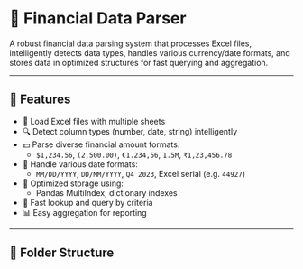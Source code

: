 # 🧾 Financial Data Parser

A robust financial data parsing system that processes Excel files, intelligently detects data types, handles various currency/date formats, and stores data in optimized structures for fast querying and aggregation.

---

## 📌 Features

- 📁 Load Excel files with multiple sheets
- 🔍 Detect column types (number, date, string) intelligently
- 💵 Parse diverse financial amount formats:
  - `$1,234.56`, `(2,500.00)`, `€1.234,56`, `1.5M`, `₹1,23,456.78`
- 📆 Handle various date formats:
  - `MM/DD/YYYY`, `DD/MM/YYYY`, `Q4 2023`, Excel serial (e.g. `44927`)
- 🚀 Optimized storage using:
  - Pandas MultiIndex, dictionary indexes
- 🔎 Fast lookup and query by criteria
- 📊 Easy aggregation for reporting

---

## 📂 Folder Structure


